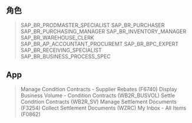 ## 角色
> SAP_BR_PRODMASTER_SPECIALIST
> SAP_BR_PURCHASER
> SAP_BR_PURCHASING_MANAGER
> SAP_BR_INVENTORY_MANAGER
> SAP_BR_WAREHOUSE_CLERK
> SAP_BR_AP_ACCOUNTANT_PROCUREMT
> SAP_BR_BPC_EXPERT
> SAP_BR_RECEIVING_SPECIALIST
> SAP_BR_BUSINESS_PROCESS_SPEC
## App
> Manage Condition Contracts - Supplier Rebates (F6740)
> Display Business Volume - Condition Contracts (WB2R_BUSVOL)
> Settle Condition Contracts (WB2R_SV)
> Manage Settlement Documents (F3254)
> Collect Settlement Documents (WZRC)
> My Inbox - All Items (F0862)